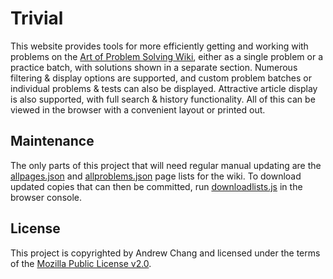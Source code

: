 # Trivial

This website provides tools for more efficiently getting and working with problems on
the [Art of Problem Solving Wiki](https://artofproblemsolving.com/wiki/), either as a single problem or a practice
batch, with solutions shown in a separate section. Numerous filtering & display options are supported, and custom
problem batches or individual problems & tests can also be displayed. Attractive article display is also supported, with
full search & history functionality. All of this can be viewed in the browser with a convenient layout or printed out.

## Maintenance

The only parts of this project that will need regular manual updating are the [allpages.json](data/allpages.json)
and [allproblems.json](data/allproblems.json) page lists for the wiki. To download updated copies that can then be
committed, run [downloadlists.js](downloadlists.js) in the browser console.

## License

This project is copyrighted by Andrew Chang and licensed under the terms of
the [Mozilla Public License v2.0](https://www.mozilla.org/en-US/MPL/2.0/).
